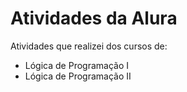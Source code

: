 # Atividades da Alura
Atividades que realizei dos cursos de:
- Lógica de Programação I
- Lógica de Programação  II
